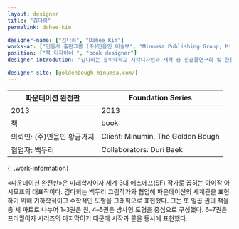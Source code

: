 ```yaml
---
layout: designer
title: "김다희"
permalink: dahee-kim

designer-name: ["김다희", "Dahee Kim"]
works-at: ["민음사 출판그룹 (주)민음인 미술부", "Minumsa Publishing Group, Minumin Art Department"]
position: ["북 디자이너 ", "book designer"]
designer-introdution: "김다희는 홍익대학교 시각디자인과 재학 중 한글꼴연구회 및 한울 활동을 했고, 활자공간에서 글꼴 디자인 작업을 진행하기도 했다. 2007년부터 현재까지 민음사 출판 그룹 (주)민음인 미술부에서 단행본 디자인과 출판 관련 디자인 업무를 담당하고 있다."

designer-site: [goldenbough.minumsa.com/]
---
```


| 파운데이션 완전판 | Foundation Series |
|----------------|----------------|
| 2013 | 2013 |
| 책 | book |
| 의뢰인: (주)민음인 황금가지 | Client: Minumin, The Golden Bough |
| 협업자: 백두리 | Collaborators: Duri Baek |
{: .work-information}

«파운데이션 완전판»은 미래학자이자 세계 3대 에스에프(SF) 작가로 꼽히는 아이작 아시모프의 대표작이다. 김다희는 백두리 그림작가와 협업해 파운데이션의 세계관을 표현하기 위해 기하학적이고 수학적인 도형을 그래픽으로 표현했다. 그는 또 일곱 권의 책을 총 세 파트로 나누어 1–3권은 원, 4–5권은 방사형 도형을 중심으로 구성했다. 6–7권은 프리퀄이자 시리즈의 마지막이기 때문에 시작과 끝을 동시에 표현했다.

